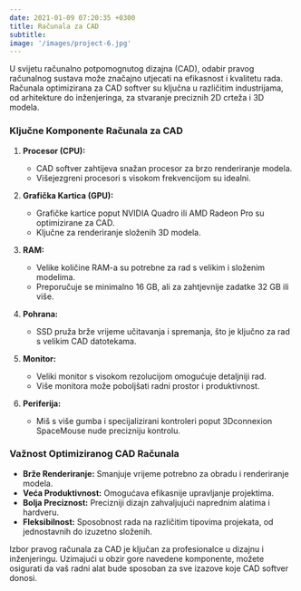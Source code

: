 ```yaml
---
date: 2021-01-09 07:20:35 +0300
title: Računala za CAD
subtitle: 
image: '/images/project-6.jpg'
---
```

U svijetu računalno potpomognutog dizajna (CAD), odabir pravog računalnog sustava može značajno utjecati na efikasnost i kvalitetu rada. Računala optimizirana za CAD softver su ključna u različitim industrijama, od arhitekture do inženjeringa, za stvaranje preciznih 2D crteža i 3D modela.

### Ključne Komponente Računala za CAD
1. **Procesor (CPU):**
    - CAD softver zahtijeva snažan procesor za brzo renderiranje modela.
    - Višejezgreni procesori s visokom frekvencijom su idealni.

2. **Grafička Kartica (GPU):**
    - Grafičke kartice poput NVIDIA Quadro ili AMD Radeon Pro su optimizirane za CAD.
    - Ključne za renderiranje složenih 3D modela.

3. **RAM:**
    - Velike količine RAM-a su potrebne za rad s velikim i složenim modelima.
    - Preporučuje se minimalno 16 GB, ali za zahtjevnije zadatke 32 GB ili više.

4. **Pohrana:**
    - SSD pruža brže vrijeme učitavanja i spremanja, što je ključno za rad s velikim CAD datotekama.

5. **Monitor:**
    - Veliki monitor s visokom rezolucijom omogućuje detaljniji rad.
    - Više monitora može poboljšati radni prostor i produktivnost.

6. **Periferija:**
    - Miš s više gumba i specijalizirani kontroleri poput 3Dconnexion SpaceMouse nude precizniju kontrolu.

### Važnost Optimiziranog CAD Računala
- **Brže Renderiranje:** Smanjuje vrijeme potrebno za obradu i renderiranje modela.
- **Veća Produktivnost:** Omogućava efikasnije upravljanje projektima.
- **Bolja Preciznost:** Precizniji dizajn zahvaljujući naprednim alatima i hardveru.
- **Fleksibilnost:** Sposobnost rada na različitim tipovima projekata, od jednostavnih do izuzetno složenih.

Izbor pravog računala za CAD je ključan za profesionalce u dizajnu i inženjeringu. Uzimajući u obzir gore navedene komponente, možete osigurati da vaš radni alat bude sposoban za sve izazove koje CAD softver donosi.
